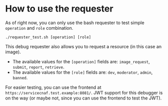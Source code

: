 # How to use the requester

As of right now, you can only use the bash requester to test simple `operation` and `role` combination.

```
./requester_test.sh [operation] [role]
```
This debug requester also allows you to request a resource (in this case an image). 

- The available values for the `[operation]` fields are: `image_request`, `submit`, `report`, `retrieve`.  
- The available values for the `[role]` fields are: `dev`, `moderator`, `admin`, `banned`.  

For easier testing, you can use the frontend at `https://servicecnaf.test.example:8081/`.
JWT support for this debugger is on the way (or maybe not, since you can use the frontend to test the JWT). 
